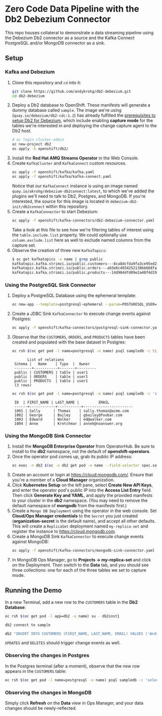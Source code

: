 # Zero Code Data Pipeline with the Db2 Debezium Connector
This repo houses collateral to demonstrate a data streaming pipeline using the Debezium Db2 connector as a source and the Kafka Connect PostgreSQL and/or MongoDB connector as a sink.

## Setup
### Kafka and Debezium
1. Clone this repository and `cd` into it:
   ```bash
   git clone https://github.com/andykrohg/db2-debezium.git
   cd db2-debezium
   ```
2. Deploy a Db2 database to OpenShift. These manifests will generate a dummy database called `sample`. The image we're using (`quay.io/debezium/db2-cdc:1.2`) has already fulfilled the [prerequisites to setup Db2 for Debezium](https://debezium.io/documentation/reference/connectors/db2.html#setting-up-db2), which include enabling **capture mode** for the tables we're interested in and deploying the change capture agent to the Db2 host.
   ```bash
   # oc login cluster-admin
   oc new-project db2
   oc apply -k openshift/db2/
   ```
3. Install the **Red Hat AMQ Streams Operator** in the Web Console.
4. Create `KafkaCluster` and `KafkaConnect` custom resources.
   ```bash
   oc apply -f openshift/kafka/kafka.yaml
   oc apply -f openshift/kafka/kafka-connect.yaml
   ```
   Notice that our `KafkaConnect` instance is using an image named `quay.io/akrohg/debezium-db2connect:latest`, to which we've added the plugins we'll need to talk to Db2, Postgres, and MongoDB. If you're interested, the source for this image is located in `debezium-db2-init/db2connect` within this repository.
5. Create a `KafkaConnector` to start Debezium:
   ```bash
   oc apply -f openshift/kafka-connectors/db2-debezium-connector.yaml
   ```
   Take a look at this file to see how we're filtering tables of interest using the `table.include.list` property. We could optionally use `column.exclude.list` here as well to exclude named columns from the capture set.
6. Observe the creation of three new `KafkaTopics`:
   ```bash
   $ oc get kafkatopics -o name | grep public
   kafkatopic.kafka.strimzi.io/public.customers---8ca8dcfda9fa3ce95ed2659b19d107bbf03b0840
   kafkatopic.kafka.strimzi.io/public.orders---a03e6c4934252138bb668faa61013d62a0ab0b3a
   kafkatopic.kafka.strimzi.io/public.products---14d984dfd09e2a40f4d1929c00b6bb41eb11adfa
   ```
### Using the PostgreSQL Sink Connector
1. Deploy a PostgreSQL Database using the ephemeral template:
   ```bash
   oc new-app --template=postgresql-ephemeral --param=POSTGRESQL_USER=user1 --param=POSTGRESQL_PASSWORD=password
   ```
2. Create a JDBC Sink `KafkaConnector` to execute change events against Postgres:
   ```bash
   oc apply -f openshift/kafka-connectors/postgresql-sink-connector.yaml
   ```
3. Observe that the `CUSTOMERS`, `ORDERS`, and `PRODUCTS` tables have been created and populated with the base dataset in Postgres:
   ```bash
   oc rsh $(oc get pod -l name=postgresql -o name) psql sampledb -c \\dt
   ```
   ```
          List of relations
    Schema |   Name    | Type  |  Owner  
    --------+-----------+-------+---------
    public | CUSTOMERS | table | user1
    public | ORDERS    | table | user1
    public | PRODUCTS  | table | user1
    (3 rows)
   ```
   ```bash
   oc rsh $(oc get pod -l name=postgresql -o name) psql sampledb -c 'select * from "CUSTOMERS";'
   ```
   ```
    ID  | FIRST_NAME | LAST_NAME |         EMAIL         
    ------+------------+-----------+-----------------------
    1001 | Sally      | Thomas    | sally.thomas@acme.com
    1002 | George     | Bailey    | gbailey@foobar.com
    1003 | Edward     | Walker    | ed@walker.com
    1004 | Anne       | Kretchmar | annek@noanswer.org
   ```

### Using the MongoDB Sink Connector
1. Install the **MongoDB Enterprise Operator** from OperatorHub. Be sure to install to the **db2** namespace, not the default of **openshift-operators**.
2. Once the operator pod comes up, grab its public IP address:
   ```bash
   oc exec -n db2 $(oc -n db2 get pod -o name --field-selector spec.serviceAccountName=mongodb-enterprise-operator) -- curl -s ifconfig.me && echo
   ```
3. Create an account or login at https://cloud.mongodb.com/. Ensure that you're a member of a **Cloud Manager** organization.
4. Click **Kubernetes Setup** on the left pane, select **Create New API Keys**, and enter the operator pod's public IP into the **Access List Entry** field. Then click **Generate Key and YAML**, and apply the provided manifests to your cluster in the **db2** namespace. (You may need to remove the default namespace of **mongodb** from the manifests first.)
5. Create a `Mongo DB Deployment` using the operator in the web console. Set **Cloud/Ops Manager credentials** to the `Secret` you just created (**organization-secret** is the default name), and accept all other defaults. This will create a `ReplicaSet` deployment named `my-replica-set` and register the instance to https://cloud.mongodb.com.
6. Create a MongoDB Sink `KafkaConnector` to execute change events against MongoDB:
   ```bash
   oc apply -f openshift/kafka-connectors/mongodb-sink-connector.yaml
   ```
7. In MongoDB Ops Manager, go to **Projects -> my-replica-set** and click on the Deployment. Then switch to the **Data** tab, and you should see three collections: one for each of the three tables we set to capture mode.
## Running the Demo

In a new Terminal, add a new row to the `CUSTOMERS` table in the **Db2 Database**:
```bash
oc rsh $(oc get pod -l app=db2 -o name) su - db2inst1
```
```bash
db2 connect to sample
```
```bash
db2 "INSERT INTO CUSTOMERS (FIRST_NAME, LAST_NAME, EMAIL) VALUES ('Andy', 'Krohg', 'akrohg@redhat.com')"
```
`UPDATES` and `DELETES` should trigger change events as well.

### Observing the changes in Postgres
In the Postgres terminal (after a moment), observe that the new row appears in the `CUSTOMERS` table:
```bash
oc rsh $(oc get pod -l name=postgresql -o name) psql sampledb -c 'select * from "CUSTOMERS";'
```

### Observing the changes in MongoDB
Simply click **Refresh** on the **Data** view in Ops Manager, and your data changes should be newly-reflected.


